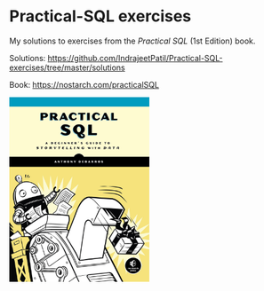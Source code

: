 Practical-SQL exercises
================

My solutions to exercises from the *Practical SQL* (1st Edition) book.

Solutions:
<https://github.com/IndrajeetPatil/Practical-SQL-exercises/tree/master/solutions>

Book: <https://nostarch.com/practicalSQL>

<img src="assets/cover.jpg" width="50%" />
